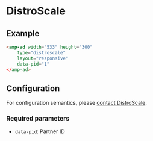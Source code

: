 <!---
Copyright 2016 The AMP HTML Authors. All Rights Reserved.

Licensed under the Apache License, Version 2.0 (the "License");
you may not use this file except in compliance with the License.
You may obtain a copy of the License at

      http://www.apache.org/licenses/LICENSE-2.0

Unless required by applicable law or agreed to in writing, software
distributed under the License is distributed on an "AS-IS" BASIS,
WITHOUT WARRANTIES OR CONDITIONS OF ANY KIND, either express or implied.
See the License for the specific language governing permissions and
limitations under the License.
-->

# DistroScale

## Example

```html
<amp-ad width="533" height="300"
    type="distroscale"
    layout="responsive"
    data-pid="1"
</amp-ad>
```

## Configuration

For configuration semantics, please [contact DistroScale](http://www.distroscale.com).

### Required parameters

-   `data-pid`: Partner ID
